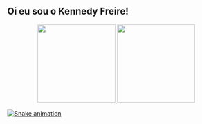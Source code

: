 ## Oi eu sou o Kennedy Freire!
<div align="center">
  <a href="https://github.com/kennedyfk">
  <img height="180em" src="https://github-readme-stats.vercel.app/api?username=kennedyfk&show_icons=true&theme=tokyonight&include_all_commits=true&count_private=true&bg_color=45,240b36,1f4037&text_color=fff&title_color=fff&custom_title=Status GitHub do Kennedy Freire"/>
  <img height="180em" src="https://github-readme-stats.vercel.app/api/top-langs/?username=kennedyfk&layout=compact&langs_count=7&theme=tokyonight&bg_color=45,1f4037,240b36&custom_title=Linguagens mais usadas"/>
</div>


<div> 
  
  ![Snake animation](https://github.com/kennedyfk/kennedyfk/blob/output/github-contribution-grid-snake.svg)
 
</div>
